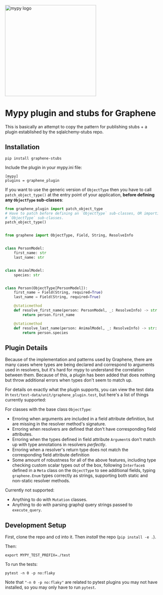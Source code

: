 <img src="http://mypy-lang.org/static/mypy_light.svg" alt="mypy logo" width="300px"/>

Mypy plugin and stubs for Graphene
====================================

This is basically an attempt to copy the pattern for publishing stubs + a plugin established by the sqlalchemy-stubs repo.

## Installation
`pip install graphene-stubs`

Include the plugin in your mypy.ini file:
```
[mypy]
plugins = graphene_plugin
```

If you want to use the generic version of `ObjectType` then you have to call `patch_object_type()` at the entry point of your application, **before defining any `ObjectType` sub-classes**:
```python
from graphene_plugin import patch_object_type
# Have to patch before defining an `ObjectType` sub-classes, OR importing any modules that define
# `ObjectType` sub-classes.
patch_object_type()


from graphene import ObjectType, Field, String, ResolveInfo


class PersonModel:
    first_name: str
    last_name: str


class AnimalModel:
    species: str


class Person(ObjectType[PersonModel]):
    first_name = Field(String, required=True)
    last_name = Field(String, required=True)

    @staticmethod
    def resolve_first_name(person: PersonModel, _: ResolveInfo) -> str:
        return person.first_name

    @staticmethod
    def resolve_last_name(person: AnimalModel, _: ResolveInfo) -> str:  # Fails, the type of `person` doesn't match the generic argument
        return person.species
```

## Plugin Details
Because of the implementation and patterns used by Graphene, there are many cases where types are being declared and correspond to arguments used in resolvers, but it's hard for mypy to understand the correlation between them. Because of this, a plugin has been added that does nothing but throw additional errors when types don't seem to match up.

For details on exactly what the plugin supports, you can view the test data in `test/test-data/unit/graphene_plugin.test`, but here's a list of things currently supported:

For classes with the base class `ObjectType`:
- Erroring when arguments are included in a field attribute definition, but are missing in the resolver method's signature.
- Erroring when resolvers are defined that don't have corresponding field attributes.
- Erroring when the types defined in field attribute `Argument`s don't match up with type annotations in resolvers *perfectly*.
- Erroring when a resolver's return type does not match the corresponding field attribute definition
- Some amount of robustness for all of the above features, including type checking custom scalar types out of the box, following `Interface`s defined in a `Meta` class on the `ObjectType` to see additional fields, typing `graphene.Enum` types correctly as strings, supporting both static and non-static resolver methods.


Currently not supported:
- Anything to do with `Mutation` classes.
- Anything to do with parsing graphql query strings passed to `execute_query`.

## Development Setup

First, clone the repo and cd into it. Then _install_ the repo (`pip install -e .`).

Then:
```
export MYPY_TEST_PREFIX=./test
```

To run the tests:
```
pytest -n 0 -p no:flaky
```

Note that `"-n 0 -p no:flaky"` are related to pytest plugins you may not have installed, so you may only have to run `pytest`.
